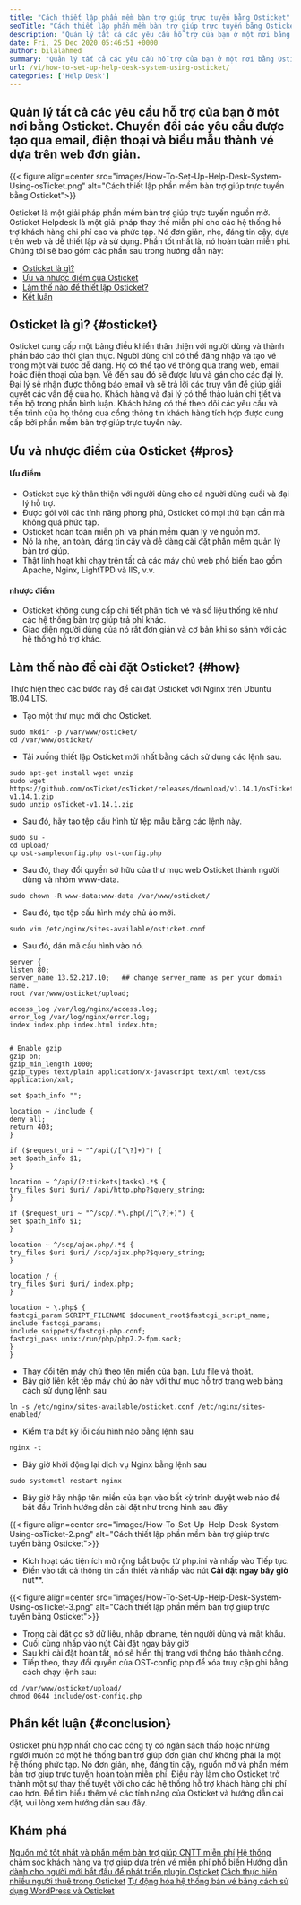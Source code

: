 ```yaml
---
title: "Cách thiết lập phần mềm bàn trợ giúp trực tuyến bằng Osticket" 
seoTitle: "Cách thiết lập phần mềm bàn trợ giúp trực tuyến bằng Osticket" 
description: "Quản lý tất cả các yêu cầu hỗ trợ của bạn ở một nơi bằng bàn trợ giúp Osticket. Chuyển đổi các yêu cầu được tạo qua email, điện thoại và các biểu mẫu thành vé dựa trên web." 
date: Fri, 25 Dec 2020 05:46:51 +0000
author: bilalahmed
summary: "Quản lý tất cả các yêu cầu hỗ trợ của bạn ở một nơi bằng Osticket. Chuyển đổi các yêu cầu được tạo qua email, điện thoại và biểu mẫu thành vé dựa trên web đơn giản." 
url: /vi/how-to-set-up-help-desk-system-using-osticket/
categories: ['Help Desk']
---
```


## Quản lý tất cả các yêu cầu hỗ trợ của bạn ở một nơi bằng Osticket. Chuyển đổi các yêu cầu được tạo qua email, điện thoại và biểu mẫu thành vé dựa trên web đơn giản.

{{< figure align=center src="images/How-To-Set-Up-Help-Desk-System-Using-osTicket.png" alt="Cách thiết lập phần mềm bàn trợ giúp trực tuyến bằng Osticket">}}

Osticket là một giải pháp phần mềm bàn trợ giúp trực tuyến nguồn mở. Osticket Helpdesk là một giải pháp thay thế miễn phí cho các hệ thống hỗ trợ khách hàng chi phí cao và phức tạp. Nó đơn giản, nhẹ, đáng tin cậy, dựa trên web và dễ thiết lập và sử dụng. Phần tốt nhất là, nó hoàn toàn miễn phí. Chúng tôi sẽ bao gồm các phần sau trong hướng dẫn này:
  * [Osticket là gì?][1]
  * [Ưu và nhược điểm của Osticket][2]
  * [Làm thế nào để thiết lập Osticket?][3]
  * [Kết luận][4]

## Osticket là gì? {#osticket}

Osticket cung cấp một bảng điều khiển thân thiện với người dùng và thành phần báo cáo thời gian thực. Người dùng chỉ có thể đăng nhập và tạo vé trong một vài bước dễ dàng. Họ có thể tạo vé thông qua trang web, email hoặc điện thoại của bạn. Vé đến sau đó sẽ được lưu và gán cho các đại lý. Đại lý sẽ nhận được thông báo email và sẽ trả lời các truy vấn để giúp giải quyết các vấn đề của họ. Khách hàng và đại lý có thể thảo luận chi tiết và tiến bộ trong phần bình luận. Khách hàng có thể theo dõi các yêu cầu và tiến trình của họ thông qua cổng thông tin khách hàng tích hợp được cung cấp bởi phần mềm bàn trợ giúp trực tuyến này.

## Ưu và nhược điểm của Osticket {#pros}


#### Ưu điểm
  * Osticket cực kỳ thân thiện với người dùng cho cả người dùng cuối và đại lý hỗ trợ.
  * Được gói với các tính năng phong phú, Osticket có mọi thứ bạn cần mà không quá phức tạp.
  * Osticket hoàn toàn miễn phí và phần mềm quản lý vé nguồn mở.
  * Nó là nhẹ, an toàn, đáng tin cậy và dễ dàng cài đặt phần mềm quản lý bàn trợ giúp.
  * Thật linh hoạt khi chạy trên tất cả các máy chủ web phổ biến bao gồm Apache, Nginx, LightTPD và IIS, v.v.

#### nhược điểm
  * Osticket không cung cấp chi tiết phân tích vé và số liệu thống kê như các hệ thống bàn trợ giúp trả phí khác.
  * Giao diện người dùng của nó rất đơn giản và cơ bản khi so sánh với các hệ thống hỗ trợ khác.

## Làm thế nào để cài đặt Osticket? {#how}

Thực hiện theo các bước này để cài đặt Osticket với Nginx trên Ubuntu 18.04 LTS.
  * Tạo một thư mục mới cho Osticket.
```
sudo mkdir -p /var/www/osticket/
cd /var/www/osticket/
```
  * Tải xuống thiết lập Osticket mới nhất bằng cách sử dụng các lệnh sau.
```
sudo apt-get install wget unzip
sudo wget https://github.com/osTicket/osTicket/releases/download/v1.14.1/osTicket-v1.14.1.zip
sudo unzip osTicket-v1.14.1.zip
```
  * Sau đó, hãy tạo tệp cấu hình từ tệp mẫu bằng các lệnh này.
```
sudo su -
cd upload/
cp ost-sampleconfig.php ost-config.php
```
  * Sau đó, thay đổi quyền sở hữu của thư mục web Osticket thành người dùng và nhóm www-data.
```
sudo chown -R www-data:www-data /var/www/osticket/

```
  * Sau đó, tạo tệp cấu hình máy chủ ảo mới.
```
sudo vim /etc/nginx/sites-available/osticket.conf

```
  * Sau đó, dán mã cấu hình vào nó.
```
server {
listen 80;
server_name 13.52.217.10;   ## change server_name as per your domain name.
root /var/www/osticket/upload;

access_log /var/log/nginx/access.log;
error_log /var/log/nginx/error.log;
index index.php index.html index.htm;


# Enable gzip
gzip on;
gzip_min_length 1000;
gzip_types text/plain application/x-javascript text/xml text/css application/xml;

set $path_info "";

location ~ /include {
deny all;
return 403;
}

if ($request_uri ~ "^/api(/[^\?]+)") {
set $path_info $1;
}

location ~ ^/api/(?:tickets|tasks).*$ {
try_files $uri $uri/ /api/http.php?$query_string;
}

if ($request_uri ~ "^/scp/.*\.php(/[^\?]+)") {
set $path_info $1;
}

location ~ ^/scp/ajax.php/.*$ {
try_files $uri $uri/ /scp/ajax.php?$query_string;
}

location / {
try_files $uri $uri/ index.php;
}

location ~ \.php$ {
fastcgi_param SCRIPT_FILENAME $document_root$fastcgi_script_name;
include fastcgi_params;
include snippets/fastcgi-php.conf;
fastcgi_pass unix:/run/php/php7.2-fpm.sock;
}
}
```
  * Thay đổi tên máy chủ theo tên miền của bạn. Lưu file và thoát.
  * Bây giờ liên kết tệp máy chủ ảo này với thư mục hỗ trợ trang web bằng cách sử dụng lệnh sau
```
ln -s /etc/nginx/sites-available/osticket.conf /etc/nginx/sites-enabled/

```
  * Kiểm tra bất kỳ lỗi cấu hình nào bằng lệnh sau
```
nginx -t
```
  * Bây giờ khởi động lại dịch vụ Nginx bằng lệnh sau
```
sudo systemctl restart nginx

```
  * Bây giờ hãy nhập tên miền của bạn vào bất kỳ trình duyệt web nào để bắt đầu Trình hướng dẫn cài đặt như trong hình sau đây

{{< figure align=center src="images/How-To-Set-Up-Help-Desk-System-Using-osTicket-2.png" alt="Cách thiết lập phần mềm bàn trợ giúp trực tuyến bằng Osticket">}}

  * Kích hoạt các tiện ích mở rộng bắt buộc từ php.ini và nhấp vào Tiếp tục.
* Điền vào tất cả thông tin cần thiết và nhấp vào nút  **Cài đặt ngay bây giờ**  nút**.

{{< figure align=center src="images/How-To-Set-Up-Help-Desk-System-Using-osTicket-3.png" alt="Cách thiết lập phần mềm bàn trợ giúp trực tuyến bằng Osticket">}}

  * Trong cài đặt cơ sở dữ liệu, nhập dbname, tên người dùng và mật khẩu.
  * Cuối cùng nhấp vào nút Cài đặt ngay bây giờ
  * Sau khi cài đặt hoàn tất, nó sẽ hiển thị trang với thông báo thành công.
  * Tiếp theo, thay đổi quyền của OST-config.php để xóa truy cập ghi bằng cách chạy lệnh sau:
```
cd /var/www/osticket/upload/
chmod 0644 include/ost-config.php
```

## Phần kết luận {#conclusion}

Osticket phù hợp nhất cho các công ty có ngân sách thấp hoặc những người muốn có một hệ thống bàn trợ giúp đơn giản chứ không phải là một hệ thống phức tạp. Nó đơn giản, nhẹ, đáng tin cậy, nguồn mở và phần mềm bàn trợ giúp trực tuyến hoàn toàn miễn phí. Điều này làm cho Osticket trở thành một sự thay thế tuyệt vời cho các hệ thống hỗ trợ khách hàng chi phí cao hơn. Để tìm hiểu thêm về các tính năng của Osticket và hướng dẫn cài đặt, vui lòng xem hướng dẫn sau đây.

## Khám phá
[Nguồn mở tốt nhất và phần mềm bàn trợ giúp CNTT miễn phí][5]
[Hệ thống chăm sóc khách hàng và trợ giúp dựa trên vé miễn phí phổ biến][6]
[Hướng dẫn dành cho người mới bắt đầu để phát triển plugin Osticket][7]
[Cách thực hiện nhiều người thuê trong Osticket][8]
[Tự động hóa hệ thống bán vé bằng cách sử dụng WordPress và Osticket][9]



 [1]: #osticket
 [2]: #pros
 [3]: #how
 [4]: #conclusion
 [5]: https://products.containerize.com/helpdesk/
 [6]: https://products.containerize.com/helpdesk/osticket
 [7]: https://blog.containerize.com/helpdesk/how-to-develop-osticket-plugin-it-helpdesk-software/
 [8]: https://blog.containerize.com/helpdesk/how-to-implement-multi-tenancy-in-osticket/
 [9]: https://blog.containerize.com/blogging/automate-ticketing-system-using-wordpress-and-osticket/
